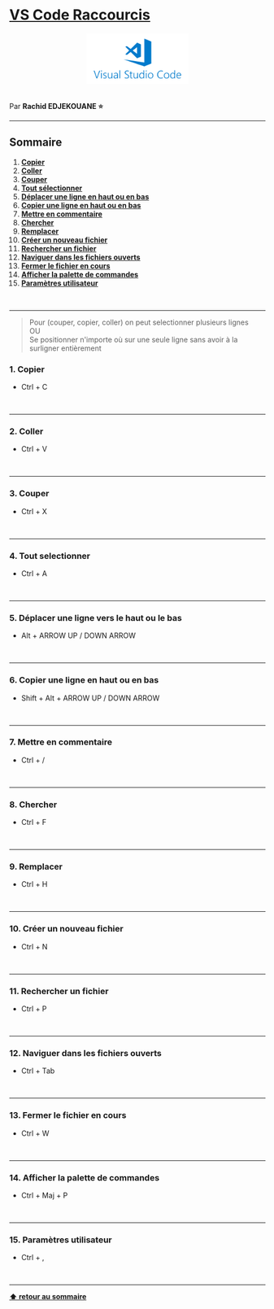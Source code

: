 # [VS Code Raccourcis](https://flaviocopes.com/vscode/)

<center>
<img src="./img/vscode.png" alt="Emmet logo" width="200">
</center>

<br>

Par **Rachid EDJEKOUANE ⭐️**

---

## Sommaire

1. **[Copier](#1-copier)**
2. **[Coller](#2-coller)**
3. **[Couper](#3-couper)**
4. **[Tout sélectionner](#4-tout-selectionner)**
5. **[Déplacer une ligne en haut ou en bas](#5-déplacer-une-ligne-en-haut-ou-en-bas)**
6. **[Copier une ligne en haut ou en bas](#6-copier-une-ligne-en-haut-ou-en-bas)**
7. **[Mettre en commentaire](#7-mettre-en-commentaire)**
8. **[Chercher](#8-chercher)**
9. **[Remplacer](#9-remplacer)**
10. **[Créer un nouveau fichier](#10-créer-un-nouveau-fichier)**
11. **[Rechercher un fichier](#11-rechercher-un-fichier)**
12. **[Naviguer dans les fichiers ouverts](#12-naviguer-dans-les-fichiers-ouverts)**
13. **[Fermer le fichier en cours](#13-fermer-le-fichier-en-cours)**
14. **[Afficher la palette de commandes](#14-afficher-la-palette-de-commandes)**
15. **[Paramètres utilisateur](#15-paramètres-utilisateur)**

<br>

---

> Pour (couper, copier, coller) on peut selectionner plusieurs lignes  
> OU  
> Se positionner n'importe où sur une seule ligne sans avoir à la surligner entièrement

### 1. Copier

-   Ctrl + C

<br>

---

### 2. Coller

-   Ctrl + V

<br>

---

### 3. Couper

-   Ctrl + X

<br>

---

### 4. Tout selectionner

-   Ctrl + A

<br>

---

### 5. Déplacer une ligne vers le haut ou le bas

-   Alt + ARROW UP / DOWN ARROW

<br>

---

### 6. Copier une ligne en haut ou en bas

-   Shift + Alt + ARROW UP / DOWN ARROW

<br>

---

### 7. Mettre en commentaire

-   Ctrl + /

<br>

---

### 8. Chercher

-   Ctrl + F

<br>

---

### 9. Remplacer

-   Ctrl + H

<br>

---

### 10. Créer un nouveau fichier

-   Ctrl + N

<br>

---

### 11. Rechercher un fichier

-   Ctrl + P

<br>

---

### 12. Naviguer dans les fichiers ouverts

-   Ctrl + Tab

<br>

---

### 13. Fermer le fichier en cours

-   Ctrl + W

<br>

---

### 14. Afficher la palette de commandes

-   Ctrl + Maj + P

<br>

---

### 15. Paramètres utilisateur

-   Ctrl + ,

<br>

---

**[⬆ retour au sommaire](#)**

